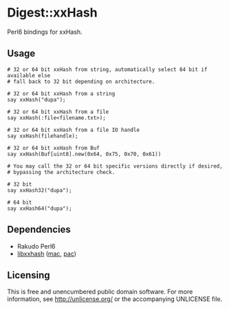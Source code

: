 # Digest::xxHash

Perl6 bindings for xxHash.


## Usage

```perl6
# 32 or 64 bit xxHash from string, automatically select 64 bit if available else
# fall back to 32 bit depending on architecture.

# 32 or 64 bit xxHash from a string
say xxHash("dupa");

# 32 or 64 bit xxHash from a file
say xxHash(:file<filename.txt>);

# 32 or 64 bit xxHash from a file IO handle
say xxHash(filehandle);

# 32 or 64 bit xxHash from Buf
say xxHash(Buf[uint8].new(0x64, 0x75, 0x70, 0x61))

# You may call the 32 or 64 bit specific versions directly if desired,
# bypassing the architecture check.

# 32 bit
say xxHash32("dupa");

# 64 bit
say xxHash64("dupa");
```

## Dependencies

- Rakudo Perl6
- [libxxhash][libxxhash] ([mac][mac], [pac][pac])


## Licensing

This is free and unencumbered public domain software. For more
information, see http://unlicense.org/ or the accompanying UNLICENSE file.

[libxxhash]: https://github.com/Cyan4973/xxHash
[mac]: https://github.com/atweiden/homebrew-formulae/blob/master/libxxhash/libxxhash.rb
[pac]: https://aur.archlinux.org/packages/libxxhash/
